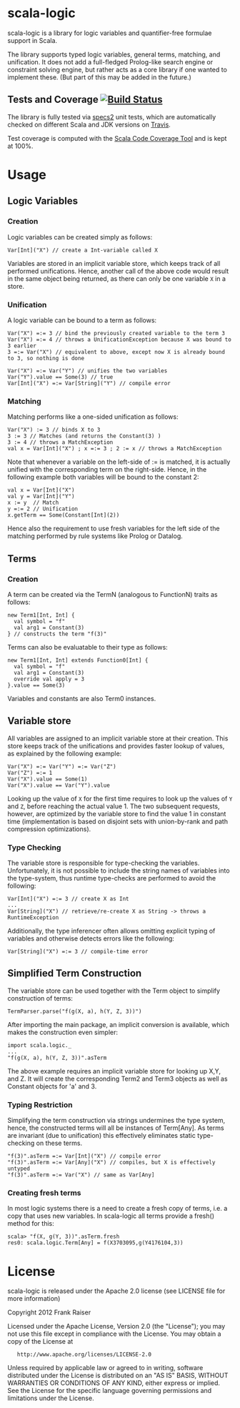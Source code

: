 scala-logic
===========

scala-logic is a library for logic variables and quantifier-free formulae support in Scala. 

The library supports typed logic variables, general terms, matching, and unification. It does not
add a full-fledged Prolog-like search engine or constraint solving engine, but rather acts
as a core library if one wanted to implement these. (But part of this may be added in the future.)

Tests and Coverage [![Build Status](https://travis-ci.org/FrankRaiser/scala-logic.png)](https://travis-ci.org/FrankRaiser/scala-logic)
----

The library is fully tested via [specs2](http://etorreborre.github.com/specs2/) unit tests, which are 
automatically checked on different Scala and JDK versions on [Travis](http://travis-ci.org).

Test coverage is computed with the [Scala Code Coverage Tool](http://mtkopone.github.com/scct/) and
is kept at 100%. 

Usage
=====

Logic Variables
----

### Creation ###

Logic variables can be created simply as follows:

    Var[Int]("X") // create a Int-variable called X

Variables are stored in an implicit variable store, which keeps track of all performed unifications.
Hence, another call of the above code would result in the same object being returned, as there can
only be one variable `X` in a store.

### Unification ###

A logic variable can be bound to a term as follows:   

    Var("X") =:= 3 // bind the previously created variable to the term 3
    Var("X") =:= 4 // throws a UnificationException because X was bound to 3 earlier
    3 =:= Var("X") // equivalent to above, except now X is already bound to 3, so nothing is done
   
    Var("X") =:= Var("Y") // unifies the two variables
    Var("Y").value == Some(3) // true
    Var[Int]("X") =:= Var[String]("Y") // compile error
   
### Matching ###

Matching performs like a one-sided unification as follows:

    Var("X") := 3 // binds X to 3
    3 := 3 // Matches (and returns the Constant(3) )
    3 := 4 // throws a MatchException
    val x = Var[Int]("X") ; x =:= 3 ; 2 := x // throws a MatchException
    
Note that whenever a variable on the left-side of := is matched, it is actually
unified with the corresponding term on the right-side. Hence, in the following example
both variables will be bound to the constant 2:

    val x = Var[Int]("X")
    val y = Var[Int]("Y")
    x := y  // Match
    y =:= 2 // Unification
    x.getTerm == Some(Constant[Int](2)) 

Hence also the requirement to use fresh variables for the left side of the matching
performed by rule systems like Prolog or Datalog.

Terms
----

### Creation ###

A term can be created via the TermN (analogous to FunctionN) traits as follows:

    new Term1[Int, Int] {
      val symbol = "f"
      val arg1 = Constant(3)
    } // constructs the term "f(3)"
    
Terms can also be evaluatable to their type as follows:

    new Term1[Int, Int] extends Function0[Int] {
      val symbol = "f"
      val arg1 = Constant(3)
      override val apply = 3
    }.value == Some(3)
    
Variables and constants are also Term0 instances.

Variable store
----

All variables are assigned to an implicit variable store at their creation. This store keeps track
of the unifications and provides faster lookup of values, as explained by the following example:

    Var("X") =:= Var("Y") =:= Var("Z")
    Var("Z") =:= 1
    Var("X").value == Some(1)
    Var("X").value == Var("Y").value
   
Looking up the value of `X` for the first time requires to look up the values of `Y` and `Z`, before
reaching the actual value 1. The two subsequent requests, however, are optimized by the variable
store to find the value 1 in constant time (implementation is based on disjoint sets with union-by-rank
and path compression optimizations). 

### Type Checking ###

The variable store is responsible for type-checking the variables. Unfortunately, it is not possible
to include the string names of variables into the type-system, thus runtime type-checks are performed
to avoid the following:

    Var[Int]("X") =:= 3 // create X as Int
    ...
    Var[String]("X") // retrieve/re-create X as String -> throws a RuntimeException
    
Additionally, the type inferencer often allows omitting explicit typing of variables and otherwise
detects errors like the following:

    Var[String]("X") =:= 3 // compile-time error
    
Simplified Term Construction
----

The variable store can be used together with the Term object to simplify construction of terms:

    TermParser.parse("f(g(X, a), h(Y, Z, 3))")
    
After importing the main package, an implicit conversion is available, which makes the construction
even simpler:

    import scala.logic._
    ...
    "f(g(X, a), h(Y, Z, 3))".asTerm
    
The above example requires an implicit variable store for looking up X,Y, and Z. It will
create the corresponding Term2 and Term3 objects as well as Constant objects for 'a' and 3.

### Typing Restriction ###

Simplifying the term construction via strings undermines the type system, hence, the
constructed terms will all be instances of Term[Any]. As terms are invariant (due to unification)
this effectively eliminates static type-checking on these terms.

    "f(3)".asTerm =:= Var[Int]("X") // compile error
    "f(3)".asTerm =:= Var[Any]("X") // compiles, but X is effectively untyped
    "f(3)".asTerm =:= Var("X") // same as Var[Any]    

### Creating fresh terms ###

In most logic systems there is a need to create a fresh copy of terms, i.e. a copy
that uses new variables. In scala-logic all terms provide a fresh() method for this:

    scala> "f(X, g(Y, 3))".asTerm.fresh
    res0: scala.logic.Term[Any] = f(X3703095,g(Y4176104,3))

License
=======

scala-logic is released under the Apache 2.0 license (see LICENSE file for more information)

   Copyright 2012 Frank Raiser

   Licensed under the Apache License, Version 2.0 (the "License");
   you may not use this file except in compliance with the License.
   You may obtain a copy of the License at

       http://www.apache.org/licenses/LICENSE-2.0

   Unless required by applicable law or agreed to in writing, software
   distributed under the License is distributed on an "AS IS" BASIS,
   WITHOUT WARRANTIES OR CONDITIONS OF ANY KIND, either express or implied.
   See the License for the specific language governing permissions and
   limitations under the License.
